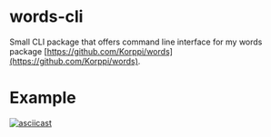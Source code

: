 # words-cli
Small CLI package that offers command line interface for my words package [https://github.com/Korppi/words](https://github.com/Korppi/words).

# Example
[![asciicast](https://asciinema.org/a/630146.svg)](https://asciinema.org/a/630146)
